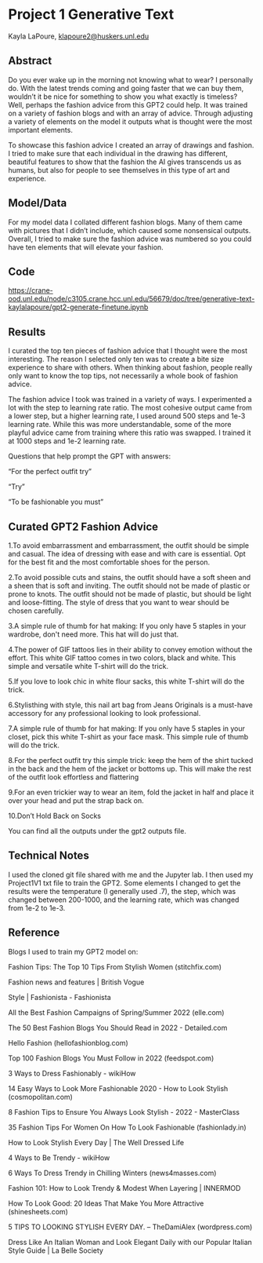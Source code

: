 # Project 1 Generative Text

Kayla LaPoure, klapoure2@huskers.unl.edu


## Abstract
Do you ever wake up in the morning not knowing what to wear? I personally do. With the latest trends coming and going faster that we can buy them, wouldn’t it be nice for something to show you what exactly is timeless? Well, perhaps the fashion advice from this GPT2 could help. It was trained on a variety of fashion blogs and with an array of advice. Through adjusting a variety of elements on the model it outputs what is thought were the most important elements.

To showcase this fashion advice I created an array of drawings and fashion. I tried to make sure that each individual in the drawing has different, beautiful features to show that the fashion the AI gives transcends us as humans, but also for people to see themselves in this type of art and experience.


## Model/Data

For my model data I collated different fashion blogs. Many of them came with pictures that I didn’t include, which caused some nonsensical outputs. Overall, I tried to make sure the fashion advice was numbered so you could have ten elements that will elevate your fashion.

## Code

https://crane-ood.unl.edu/node/c3105.crane.hcc.unl.edu/56679/doc/tree/generative-text-kaylalapoure/gpt2-generate-finetune.ipynb

## Results

I curated the top ten pieces of fashion advice that I thought were the most interesting. The reason I selected only ten was to create a bite size experience to share with others. When thinking about fashion, people really only want to know the top tips, not necessarily a whole book of fashion advice. 

The fashion advice I took was trained in a variety of ways. I experimented a lot with the step to learning rate ratio. The most cohesive output came from a lower step, but a higher learning rate, I used around 500 steps and 1e-3 learning rate. While this was more understandable, some of the more playful advice came from training where this ratio was swapped. I trained it at 1000 steps and 1e-2 learning rate. 

Questions that help prompt the GPT with answers:

“For the perfect outfit try”

“Try”

“To be fashionable you must”

## Curated GPT2 Fashion Advice

1.To avoid embarrassment and embarrassment, the outfit should be simple and casual. The idea of dressing with ease and with care is essential. Opt for the best fit and the most comfortable shoes for the person.

2.To avoid possible cuts and stains, the outfit should have a soft sheen and a sheen that is soft and inviting. The outfit should not be made of plastic or prone to knots. The outfit should not be made of plastic, but should be light and loose-fitting. The style of dress that you want to wear should be chosen carefully.

3.A simple rule of thumb for hat making: If you only have 5 staples in your wardrobe, don't need more. This hat will do just that.

4.The power of GIF tattoos lies in their ability to convey emotion without the effort. This white GIF tattoo comes in two colors, black and white. This simple and versatile white T-shirt will do the trick.

5.If you love to look chic in white flour sacks, this white T-shirt will do the trick.

6.Stylisthing with style, this nail art bag from Jeans Originals is a must-have accessory for any professional looking to look professional. 

7.A simple rule of thumb for hat making: If you only have 5 staples in your closet, pick this white T-shirt as your face mask. This simple rule of thumb will do the trick. 

8.For the perfect outfit try this simple trick: keep the hem of the shirt tucked in the back and the hem of the jacket or bottoms up. This will make the rest of the outfit look effortless and flattering 

9.For an even trickier way to wear an item, fold the jacket in half and place it over your head and put the strap back on.

10.Don’t Hold Back on Socks


You can find all the outputs under the gpt2 outputs file.


## Technical Notes


I used the cloned git file shared with me and the Jupyter lab. I then used my Project1V1 txt file to train the GPT2. Some elements I changed to get the results were the temperature (I generally used .7), the step, which was changed between 200-1000, and the learning rate, which was changed from 1e-2 to 1e-3.


## Reference
Blogs I used to train my GPT2 model on:

Fashion Tips: The Top 10 Tips From Stylish Women (stitchfix.com)

Fashion news and features | British Vogue

Style | Fashionista - Fashionista

All the Best Fashion Campaigns of Spring/Summer 2022 (elle.com)

The 50 Best Fashion Blogs You Should Read in 2022 - Detailed.com

Hello Fashion (hellofashionblog.com)

Top 100 Fashion Blogs You Must Follow in 2022 (feedspot.com)

3 Ways to Dress Fashionably - wikiHow

14 Easy Ways to Look More Fashionable 2020 - How to Look Stylish (cosmopolitan.com)

8 Fashion Tips to Ensure You Always Look Stylish - 2022 - MasterClass

35 Fashion Tips For Women On How To Look Fashionable (fashionlady.in)

How to Look Stylish Every Day | The Well Dressed Life

4 Ways to Be Trendy - wikiHow

6 Ways To Dress Trendy in Chilling Winters (news4masses.com)

Fashion 101: How to Look Trendy & Modest When Layering | INNERMOD

How To Look Good: 20 Ideas That Make You More Attractive (shinesheets.com)

5 TIPS TO LOOKING STYLISH EVERY DAY. – TheDamiAlex (wordpress.com)

Dress Like An Italian Woman and Look Elegant Daily with our Popular Italian Style Guide | La Belle Society


